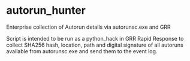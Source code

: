 # autorun_hunter
Enterprise collection of Autorun details via autorunsc.exe and GRR

Script is intended to be run as a python_hack in GRR Rapid Response to collect SHA256 hash, location, path and digital signature of all autoruns available from autorunsc.exe and send them to the event log.
